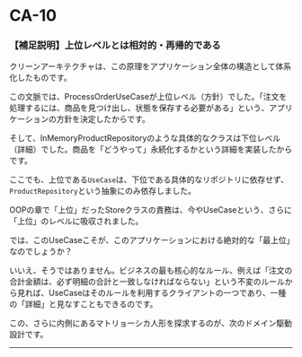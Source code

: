 # CA-10

### 【補足説明】上位レベルとは相対的・再帰的である

クリーンアーキテクチャは、この原理をアプリケーション全体の構造として体系化したものです。

この文脈では、ProcessOrderUseCaseが上位レベル（方針）でした。「注文を処理するには、商品を見つけ出し、状態を保存する必要がある」という、アプリケーションの方針を決定したからです。

そして、InMemoryProductRepositoryのような具体的なクラスは下位レベル（詳細）でした。商品を「どうやって」永続化するかという詳細を実装したからです。

ここでも、上位である`UseCase`は、下位である具体的なリポジトリに依存せず、`ProductRepository`という抽象にのみ依存しました。

OOPの章で「上位」だったStoreクラスの責務は、今やUseCaseという、さらに「上位」のレベルに吸収されました。

では、このUseCaseこそが、このアプリケーションにおける絶対的な「最上位」なのでしょうか？

いいえ、そうではありません。ビジネスの最も核心的なルール、例えば「注文の合計金額は、必ず明細の合計と一致しなければならない」という不変のルールから見れば、UseCaseはそのルールを利用するクライアントの一つであり、一種の「詳細」と見なすこともできるのです。

この、さらに内側にあるマトリョーシカ人形を探求するのが、次のドメイン駆動設計です。

---
